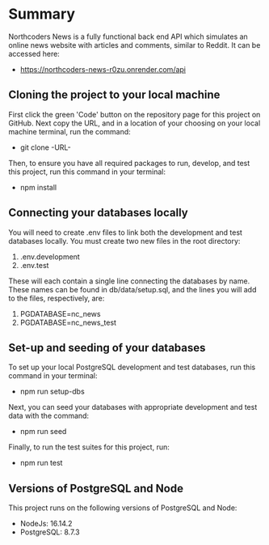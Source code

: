 # Summary

Northcoders News is a fully functional back end API which simulates an online news website with articles and comments, similar to Reddit. It can be accessed here:

- https://northcoders-news-r0zu.onrender.com/api


## Cloning the project to your local machine

First click the green 'Code' button on the repository page for this project on GitHub. Next copy the URL, and in a location of your choosing on your local machine terminal, run the command:

- git clone -URL-

Then, to ensure you have all required packages to run, develop, and test this project, run this command in your terminal:

- npm install

## Connecting your databases locally

You will need to create .env files to link both the development and test databases locally. You must create two new files in the root directory:

1. .env.development
2. .env.test

These will each contain a single line connecting the databases by name. These names can be found in db/data/setup.sql, and the lines you will add to the files, respectively, are:

1. PGDATABASE=nc_news
2. PGDATABASE=nc_news_test

## Set-up and seeding of your databases

To set up your local PostgreSQL development and test databases, run this command in your terminal:

- npm run setup-dbs

Next, you can seed your databases with appropriate development and test data with the command:

- npm run seed

Finally, to run the test suites for this project, run:

- npm run test

## Versions of PostgreSQL and Node

This project runs on the following versions of PostgreSQL and Node:

- NodeJs: 16.14.2
- PostgreSQL: 8.7.3